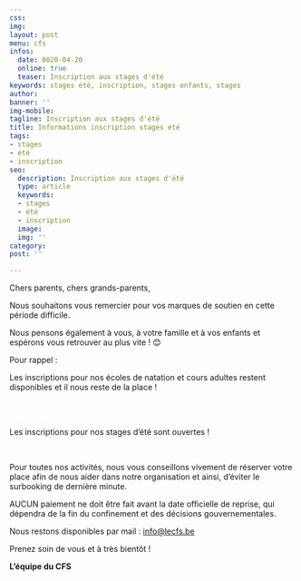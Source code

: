 ```yaml
---
css: 
img: 
layout: post
menu: cfs
infos:
  date: 0020-04-20
  online: true
  teaser: Inscription aux stages d'été
keywords: stages été, inscription, stages enfants, stages
author: 
banner: ''
img-mobile: 
tagline: Inscription aux stages d'été
title: Informations inscription stages été
tags:
- stages
- été
- inscription
seo:
  description: Inscription aux stages d'été
  type: article
  keywords:
  - stages
  - été
  - inscription
  image: 
  img: ''
category: 
post: ''

---
```

Chers parents, chers grands-parents,

Nous souhaitons vous remercier pour vos marques de soutien en cette période difficile.

Nous pensons également à vous, à votre famille et à vos enfants et espérons vous retrouver au plus vite ! 😊

Pour rappel :

Les inscriptions pour nos écoles de natation et cours adultes restent disponibles et il nous reste de la place !

<div class="row">
	<div class="col-md-6 col-xs-6">
		<a href="https://www.lecfs.be/activites/ecole_de_natation/" class="btn btn-block btn-info-filled" style="margin-top: 15px; margin-bottom: 15px; color: #fff !important;">Ecole de Natation</a>
	</div>
	<div class="col-md-6 col-xs-6">
		<a href="https://www.lecfs.be/activites/cours_adultes/" class="btn btn-block btn-info-filled" style="margin-top: 15px; margin-bottom: 15px; color: #fff !important;">Cours adultes</a>
	</div>
</div>



Les inscriptions pour nos stages d’été sont ouvertes ! 



<div class="row">
	<div class="col-md-6 col-xs-6">
		<a href="https://www12.iclub.be/myiclub3_CFS_register.asp?ClubID=559&Categorie=4&Province=Brabant&Groupe=1&_ga=2.33828643.368929687.1587378070-1729421294.1539351770" class="btn btn-block btn-info-filled" style="margin-top: 15px; color: #fff !important; margin-bottom: 20px;" target="_blank">Inscription</a>
	</div>
</div>



Pour toutes nos activités, nous vous conseillons vivement de réserver votre place afin de nous aider dans notre organisation et ainsi, d’éviter le surbooking de dernière minute.

<div class="massage-box alert-danger">
  <strong>
    <i class="fa fa-exclamation-triangle"></i>
  </strong>
  <p>AUCUN paiement ne doit être fait avant la date officielle de reprise, qui dépendra de la fin du confinement et des décisions gouvernementales.</p>
</div>

 

Nous restons disponibles par mail : <a href="mailto:info@lecfs.be">info@lecfs.be</a>

Prenez soin de vous et à très bientôt !

**L’équipe du CFS**